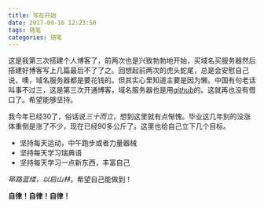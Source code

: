 ```yaml
---
title: 写在开始
date: 2017-09-16 12:23:50
tags: 随笔
categories: 随笔
---
```

这是我第三次搭建个人博客了，前两次也是兴致勃勃地开始，买域名买服务器然后搭建好博客写上几篇最后不了了之。回想起前两次的虎头蛇尾，总是会安慰自己说，噢，域名服务器都是要花钱的。但其实心里知道主要是因为懒。中国有句老话叫事不过三，这是第三次开通博客，域名服务器也是用[*github*](https://github.com/ao-song/)的。这就再也没有借口了。希望能够坚持。

我今年已经30了，俗话说*三十而立*，想到这里就有点惭愧。毕业这几年别的没涨体重倒是涨了不少，现在已经90多公斤了。这里也给自己立下几个目标。

- 坚持每天运动，中午跑步或者力量器械
- 坚持每天学习瑞典语
- 坚持每天学习一点新东西，丰富自己

*筚路蓝缕，以启山林*，希望自己能做到！

**自律！自律！自律！**




